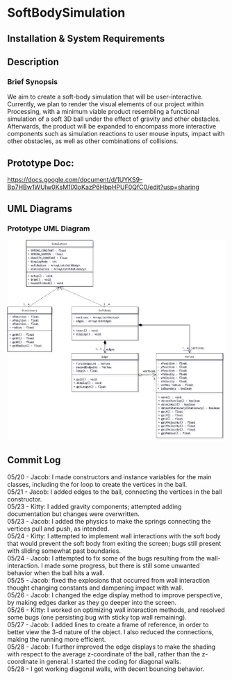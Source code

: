 # SoftBodySimulation

## Installation & System Requirements

## Description
### Brief Synopsis
We aim to create a soft-body simulation that will be user-interactive. Currently, we plan to render the visual elements of our project within Processing, with a minimum viable product resembling a functional simulation of a soft 3D ball under the effect of gravity and other obstacles. Afterwards, the product will be expanded to encompass more interactive components such as simulation reactions to user mouse inputs, impact with other obstacles, as well as other combinations of collisions.   

## Prototype Doc:  
https://docs.google.com/document/d/1UYKS9-Bp7HBw1WUIw0KsM1lXloKazP6HbpHPUF0QfC0/edit?usp=sharing  

## UML Diagrams
### Prototype UML Diagram  
![Prototype UML Design](img/uml_prototype.png)

## Commit Log
05/20 - Jacob: I made constructors and instance variables for the main classes, including the for loop to create the vertices in the ball.  
05/21 - Jacob: I added edges to the ball, connecting the vertices in the ball constructor.  
05/23 - Kitty: I added gravity components; attempted adding documentation but changes were overwritten.  
05/23 - Jacob: I added the physics to make the springs connecting the vertices pull and push, as intended.  
05/24 - Kitty: I attempted to implement wall interactions with the soft body that would prevent the soft body from exiting the screen; bugs still present with sliding somewhat past boundaries.  
05/24 - Jacob: I attempted to fix some of the bugs resulting from the wall-interaction. I made some progress, but there is still some unwanted behavior when the ball hits a wall.  
05/25 - Jacob: fixed the explosions that occurred from wall interaction thought changing constants and dampening impact with wall.  
05/26 - Jacob: I changed the edge display method to improve perspective, by making edges darker as they go deeper into the screen.  
05/26 - Kitty: I worked on optimizing wall interaction methods, and resolved some bugs (one persisting bug with sticky top wall remaining).   
05/27 - Jacob: I added lines to create a frame of reference, in order to better view the 3-d nature of the object. I also reduced the connections, making the running more efficient.  
05/28 - Jacob: I further improved the edge displays to make the shading with respect to the average z-coordinate of the ball, rather than the z-coordinate in general. I started the coding for diagonal walls.  
05/28 - I got working diagonal walls, with decent bouncing behavior. 
